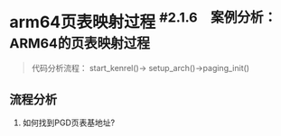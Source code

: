 # arm64页表映射过程 <sup>#2.1.6　案例分析：ARM64的页表映射过程</sup>
> 代码分析流程： start_kenrel()-> setup_arch()->paging_init()

## 流程分析
1. 如何找到PGD页表基地址?